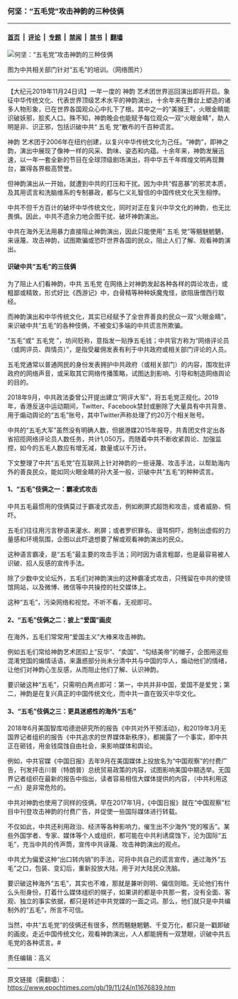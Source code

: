 ### 何坚：“五毛党”攻击神韵的三种伎俩

---

#### [首页](../../../..?n11676839) &nbsp;|&nbsp; [评论](../../../../../epoch-comment?n11676839) &nbsp;|&nbsp; [专题](../../../../../epoch-special?n11676839) &nbsp;|&nbsp; [禁闻](../../../../../epoch-news?n11676839) &nbsp;|&nbsp; [禁书](../../../../../books?n11676839) &nbsp;|&nbsp; [翻墙](https://github.com/gfw-breaker/nogfw/blob/master/README.md?n11676839)


<div><img alt="何坚：“五毛党”攻击神韵的三种伎俩" class="attachment-djy_600_400 size-djy_600_400 wp-post-image" src="https://i.epochtimes.com/assets/uploads/2019/11/CCP-internet-commenters@1200x1200-600x400.jpg"/>
<div class="caption">
 <p>
  图为中共相关部门针对“五毛”的培训。（网络图片）
 </p>
</div></div><hr/><div class="post_content" id="artbody" itemprop="articleBody">
 <!-- article content begin -->
 <p>
  【大纪元2019年11月24日讯】一年一度的
  <ok href="https://www.epochtimes.com/gb/tag/%E7%A5%9E%E9%9F%B5.html">
   神韵
  </ok>
  艺术团世界巡回演出即将开启。象征中华传统文化、代表世界顶级艺术水平的神韵演出，十余年来在舞台上塑造的诸多人物形象，已在世界各国观众心中扎下了根。其中之一的“美猴王”，火眼金睛能识破妖邪，脍炙人口。殊不知，神韵晚会也能赋予每位观众一双“火眼金睛”，助人明是非、识正邪，包括识破中共“
  <ok href="https://www.epochtimes.com/gb/tag/%E4%BA%94%E6%AF%9B.html">
   五毛
  </ok>
  党”散布的千百种谎言。
 </p>
 <p>
  <ok href="https://www.epochtimes.com/gb/tag/%E7%A5%9E%E9%9F%B5.html">
   神韵
  </ok>
  艺术团于2006年在纽约创建，以复兴中华传统文化为己任。“神韵”，即神之韵，演出中展现了像神一样的风采、韵味、姿态和内蕴。十余年来，神韵发展迅速，以一年一套全新的节目在全球顶级剧场演出，将中华五千年辉煌文明再现舞台，赢得各界极高赞誉。
 </p>
 <p>
  但神韵演出从一开始，就遭到中共的打压和干扰。因为中共“假恶暴”的邪灵本质，及其用谎言和洗脑维系的专制暴政，都与仁义礼智信的中国传统文化天生相悖。
 </p>
 <p>
  中共不但千方百计的破坏中华传统文化，同时对正在复兴中华文化的神韵，也无比畏惧。因此，中共不遗余力地企图干扰、破坏神韵演出。
 </p>
 <p>
  中共在海外无法用暴力直接阻止神韵演出，因此只能使用“
  <ok href="https://www.epochtimes.com/gb/tag/%E4%BA%94%E6%AF%9B.html">
   五毛
  </ok>
  党”等魑魅魍魉，来诬蔑、攻击神韵，试图欺骗或恐吓世界各国的民众，阻止人们了解、观看神韵演出。
 </p>
 <h4>
  识破中共“五毛”的三伎俩
 </h4>
 <p>
  为了阻止人们看神韵，中共
  <ok href="https://www.epochtimes.com/gb/tag/%E4%BA%94%E6%AF%9B%E5%85%9A.html">
   五毛党
  </ok>
  在网络上对神韵发起各种各样的舆论攻击，或粗鄙或精致，形式好比《西游记》中，白骨精等种种妖魔鬼怪，欲阻唐僧西行取经。
 </p>
 <p>
  而神韵演出和中华传统文化，其实已经赋予了全世界善良的民众一双“火眼金睛”，来识破中共“五毛”的各种伎俩，不被变幻多端的中共谎言所欺骗。
 </p>
 <p>
  “五毛”或“
  <ok href="https://www.epochtimes.com/gb/tag/%E4%BA%94%E6%AF%9B%E5%85%9A.html">
   五毛党
  </ok>
  ”，坊间贬称，意指发一贴挣五毛钱；中共官方称为“网络评论员（或网评员、舆情员）”，是指受雇佣发表有利于中共政府或相关部门评论的人员。
 </p>
 <p>
  五毛党通常以普通网民的身份发表拥护中共政府（或相关部门）的内容，围攻批评政府的网络声音，或采取其它网络传播策略，试图达到影响、引导和制造网络舆论的目的。
 </p>
 <p>
  2018年9月，中共政法委曾公开提出建立“网评大军”，将五毛党正规化。2019年，香港反送中运动期间，Twitter、Facebook禁封或删除了大量具有中共背景、用于煽动舆论的“五毛”账号，其中Twitter声称处理了约20万个相关账号。
 </p>
 <p>
  中共的“五毛大军”虽然没有明确人数，但据港媒2015年报导，共青团文件定出各省招揽网络评论员人数任务，共计1,050万。而随着中共不断收紧舆论、加强监控，如今的五毛人数应有增无减，数量或以千万计。
 </p>
 <p>
  下文整理了中共“五毛党”在互联网上针对神韵的一些诬蔑、攻击手法，以帮助海内外的善良民众，能如同火眼金睛的孙大圣一般，识破中共“五毛”的种种谎言。
 </p>
 <h4>
  1、“五毛”伎俩之一：霸凌式攻击
 </h4>
 <p>
  中共五毛最惯用的伎俩莫过于霸凌式攻击，例如刷屏式超饱和攻击，或者威胁、恫吓。
 </p>
 <p>
  五毛们往往用污言秽语来灌水、刷屏；或者罗织罪名、谩骂恫吓，炮制出虚假的力量感和环境氛围，企图以此吓退想要了解或观看神韵演出的民众。
 </p>
 <p>
  这种语言霸凌，是“五毛”最主要的攻击手法；同时因为语言粗鄙，也是最容易被人识破、招人反感的宣传手法。
 </p>
 <p>
  除了少数中文论坛外，五毛们对神韵演出的这种霸凌式攻击，只残留在中共的使领馆网站，以及微博、微信等中共操控的社交媒体上。
 </p>
 <p>
  这种“五毛”，污染网络和视觉。不听不看，无视即可。
 </p>
 <h4>
  2、“五毛”伎俩之二：披上“爱国”画皮
 </h4>
 <p>
  在海外，五毛们常常用“爱国主义”大棒来攻击神韵。
 </p>
 <p>
  例如五毛们常给神韵艺术团扣上“反华”、“卖国”、“勾结美帝”的帽子，企图用这些混淆党国的煽情话语，来蛊惑部分尚未分清中共与中国的华人，煽动他们的情绪，让他们对神韵心生反感，从而阻止他们了解、认识神韵。
 </p>
 <p>
  要识破这种“五毛”，只需明白两点即可：第一，中共并非中国，爱国不是爱党；第二，神韵是在复兴真正的中国传统文化，而中共一直在毁灭中华文化。
 </p>
 <h4>
  3、“五毛”伎俩之三：更具迷惑性的海外“五毛”
 </h4>
 <p>
  2018年6月美国智库哈德逊研究所的报告《中共对外干预活动》，和2019年3月无国界记者组织的报告《中共追求的世界媒体新秩序》，都揭露了一个事实，即中共正在砸钱，用金钱腐蚀自由社会，来影响媒体和舆论。
 </p>
 <p>
  例如，中共官媒《中国日报》去年9月在美国媒体上投放名为“中国观察”的付费广告，刊发抨击川普（特朗普）总统贸易政策的内容，试图影响美国中期选举。无国界记者组织在最新的报告中指出，读者容易相信大媒体提供的内容，（中共利用这一点）是非常危险的。
 </p>
 <p>
  中共对神韵也使用了同样的伎俩，早在2017年1月，《中国日报》就在“中国观察”栏目中刊登攻击神韵的付费广告，并促使一些国际媒体进行转载。
 </p>
 <p>
  不仅如此，中共还利用政治、经济等各种影响力，催生出不少海外“党的喉舌”。某些外国学者、专家、媒体等个人或组织，都可能在中共利诱腐蚀下，沦为国际“五毛”，充当中共的传声筒，宣传中共诬蔑、攻击神韵演出的观点。
 </p>
 <p>
  中共尤为偏爱这种“出口转内销”的手法，可将中共自己的谎言宣传，通过海外“五毛”之口，包装、变幻后，重新投放大陆，用于对大陆民众洗脑。
 </p>
 <p>
  要识破这种海外“五毛”，其实也不难，那就是兼听则明、偏信则暗。无论他们有什么头衔身份，打着什么媒体组织的幌子，如果讲的都是中共那一套，没有全面、客观、独立的事实依据，都只是转述中共党媒的一面之词。那么，他们就只是中共编制外的“五毛”，所言不可信。
 </p>
 <p>
  当然，中共“五毛党”的伎俩还有很多，然而魑魅魍魉、千变万化，都只是一戳即破的画皮。走近中国传统文化，观看神韵演出，人人都能拥有一双慧眼，识破中共五毛党的各种谎言。#
 </p>
 <p>
  责任编辑：高义
 </p>
 <!-- article content end -->
 <div id="below_article_ad">
 </div>
</div>


---

原文链接（需翻墙）：https://www.epochtimes.com/gb/19/11/24/n11676839.htm